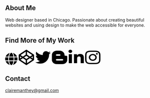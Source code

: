 
## About Me
Web designer based in Chicago. Passionate about creating beautiful websites and using design to make the web accessible for everyone.

## Find More of My Work
<a href="https://clairemakeswebsites.github.io./"><img src="icons/globe-solid.svg" style="color: #fff; height: 40px; width: 40px"></a> <a href="https://codepen.io/aglaea"><img src="icons/codepen.svg" style="height: 50px; width: 50px"></a> <a href="https://twitter.com/claire_makes"><img src="icons/twitter.svg" style="height: 50px; width: 50px"></a> <a href="https://design-web-blog.netlify.app/blog"><img src="icons/blogger-b.svg" style="height: 50px; width: 50px"></a> <a href="https://www.linkedin.com/in/claire-manthey-4389a622/"><img src="icons/linkedin-in.svg" style="height: 50px; width: 50px"></a> <a href="https://www.instagram.com/clairemakeswebsites/"><img src="icons/instagram.svg" style="height: 50px; width: 50px"></a>


## Contact
clairemanthey@gmail.com






<!---
- 👋 Hi, I’m Claire
- 👀 I’m interested in make the web a more beautiful place. 
- 🌱 I’m currently learning more and more about javascript
- 💞️ I’m looking to collaborate on making websites
- 📫 How to reach me ... clairemanthey@gmail.com
- 💻 See my work https://twitter.com/claire_makes,  https://codepen.io/your-work. 

clairemanthey/clairemanthey is a ✨ special ✨ repository because its `README.md` (this file) appears on your GitHub profile.
You can click the Preview link to take a look at your changes.
--->
